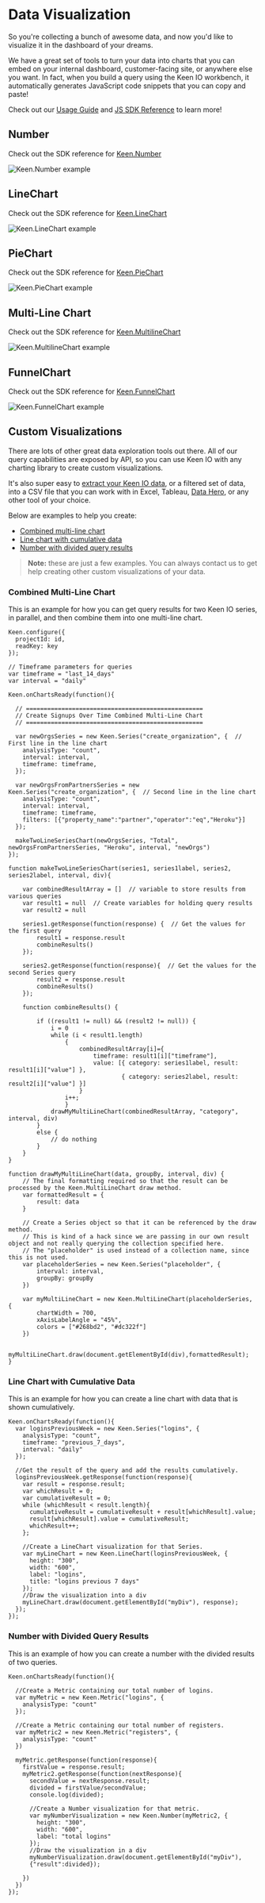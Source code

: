 # Data Visualization

So you're collecting a bunch of awesome data, and now you'd like to visualize it in the dashboard of your dreams.

We have a great set of tools to turn your data into charts that you can embed on your internal dashboard, customer-facing site, or anywhere else you want. In fact, when you build a query using the Keen IO workbench, it automatically generates JavaScript code snippets that you can copy and paste!

Check out our [Usage Guide](https://github.com/keenlabs/keen-js/blob/2.1.2/README.md) and [JS SDK Reference](https://github.com/keenlabs/keen-js/tree/2.1.2/docs/reference) to learn more!


## Number

Check out the SDK reference for [Keen.Number](https://github.com/keenlabs/keen-js/tree/2.1.2/docs/reference#keennumber)

![Keen.Number example](http://d26b395fwzu5fz.cloudfront.net/images/v2/metric_example.png)


## LineChart

Check out the SDK reference for [Keen.LineChart](https://github.com/keenlabs/keen-js/tree/2.1.2/docs/reference#keenlinechart)

![Keen.LineChart example](http://d26b395fwzu5fz.cloudfront.net/images/v2/series_example.png)


## PieChart

Check out the SDK reference for [Keen.PieChart](https://github.com/keenlabs/keen-js/tree/2.1.2/docs/reference#keenpiechart)

![Keen.PieChart example](http://d26b395fwzu5fz.cloudfront.net/images/v2/pie_example.png)


## Multi-Line Chart

Check out the SDK reference for [Keen.MultilineChart](https://github.com/keenlabs/keen-js/tree/2.1.2/docs/reference#keenmultilinechart)

![Keen.MultilineChart example](http://d26b395fwzu5fz.cloudfront.net/images/v2/multiline_example.png)


## FunnelChart

Check out the SDK reference for [Keen.FunnelChart](https://github.com/keenlabs/keen-js/tree/2.1.2/docs/reference#keenfunnelchart-query---options--)

![Keen.FunnelChart example](http://d26b395fwzu5fz.cloudfront.net/images/v2/funnel_example.png)


## Custom Visualizations

There are lots of other great data exploration tools out there. All of our query capabilities are exposed by API, so you can use Keen IO with any charting library to create custom visualizations.

It's also super easy to [extract your Keen IO data](https://keen.io/docs/data-analysis/extractions/#extraction-to-file), or a filtered set of data, into a CSV file that you can work with in Excel, Tableau, [Data Hero](https://datahero.com/blog/2013/10/24/analyzing-keen-io-events-in-datahero/), or any other tool of your choice.

Below are examples to help you create:

* [Combined multi-line chart](#combined-multiline-chart)
* [Line chart with cumulative data](#line-chart-with-cumulative-data)
* [Number with divided query results](#number-with-divided-query-results)

> **Note:** these are just a few examples. You can always contact us to get help creating other custom visualizations of your data.


### Combined Multi-Line Chart

This is an example for how you can get query results for two Keen IO series, in parallel, and then combine them into one multi-line chart.

```
Keen.configure({
  projectId: id,
  readKey: key
});

// Timeframe parameters for queries
var timeframe = "last_14_days"
var interval = "daily"

Keen.onChartsReady(function(){

  // ==================================================
  // Create Signups Over Time Combined Multi-Line Chart
  // ==================================================

  var newOrgsSeries = new Keen.Series("create_organization", {  // First line in the line chart
    analysisType: "count",
    interval: interval,
    timeframe: timeframe,
  });

  var newOrgsFromPartnersSeries = new Keen.Series("create_organization", {  // Second line in the line chart
    analysisType: "count",
    interval: interval,
    timeframe: timeframe,
    filters: [{"property_name":"partner","operator":"eq","Heroku"}]
  });

  makeTwoLineSeriesChart(newOrgsSeries, "Total", newOrgsFromPartnersSeries, "Heroku", interval, "newOrgs")
});

function makeTwoLineSeriesChart(series1, series1label, series2, series2label, interval, div){

    var combinedResultArray = []  // variable to store results from various queries
    var result1 = null  // Create variables for holding query results
    var result2 = null

    series1.getResponse(function(response) {  // Get the values for the first query
        result1 = response.result
        combineResults()
    });

    series2.getResponse(function(response){  // Get the values for the second Series query
        result2 = response.result
        combineResults()
    });

    function combineResults() {

        if ((result1 != null) && (result2 != null)) {
            i = 0
            while (i < result1.length)
                {
                    combinedResultArray[i]={
                        timeframe: result1[i]["timeframe"],
                        value: [{ category: series1label, result: result1[i]["value"] },
                                { category: series2label, result: result2[i]["value"] }]
                    }
                i++;
                }
            drawMyMultiLineChart(combinedResultArray, "category", interval, div)
        }
        else {
            // do nothing
        }
    }
}

function drawMyMultiLineChart(data, groupBy, interval, div) {
    // The final formatting required so that the result can be processed by the Keen.MultiLineChart draw method.
    var formattedResult = {
        result: data
    }

    // Create a Series object so that it can be referenced by the draw method.
    // This is kind of a hack since we are passing in our own result object and not really querying the collection specified here.
    // The "placeholder" is used instead of a collection name, since this is not used.
    var placeholderSeries = new Keen.Series("placeholder", {
        interval: interval,
        groupBy: groupBy
    })

    var myMultiLineChart = new Keen.MultiLineChart(placeholderSeries, {
        chartWidth = 700,
        xAxisLabelAngle = "45%",
        colors = ["#268bd2", "#dc322f"]
    })

    myMultiLineChart.draw(document.getElementById(div),formattedResult);
}
```


### Line Chart with Cumulative Data

This is an example for how you can create a line chart with data that is shown cumulatively.

```
Keen.onChartsReady(function(){
  var loginsPreviousWeek = new Keen.Series("logins", {
    analysisType: "count",
    timeframe: "previous_7_days",
    interval: "daily"
  });

  //Get the result of the query and add the results cumulatively.
  loginsPreviousWeek.getResponse(function(response){
    var result = response.result;
    var whichResult = 0;
    var cumulativeResult = 0;
    while (whichResult < result.length){
      cumulativeResult = cumulativeResult + result[whichResult].value;
      result[whichResult].value = cumulativeResult;
      whichResult++;
    };

    //Create a LineChart visualization for that Series.
    var myLineChart = new Keen.LineChart(loginsPreviousWeek, {
      height: "300",
      width: "600",
      label: "logins",
      title: "logins previous 7 days"
    });
    //Draw the visualization into a div
    myLineChart.draw(document.getElementById("myDiv"), response);
  });
});
```


### Number with Divided Query Results

This is an example of how you can create a number with the divided results of two queries.

```
Keen.onChartsReady(function(){

  //Create a Metric containing our total number of logins.
  var myMetric = new Keen.Metric("logins", {
    analysisType: "count"
  });

  //Create a Metric containing our total number of registers.
  var myMetric2 = new Keen.Metric("registers", {
    analysisType: "count"
  })

  myMetric.getResponse(function(response){
    firstValue = response.result;
    myMetric2.getResponse(function(nextResponse){
      secondValue = nextResponse.result;
      divided = firstValue/secondValue;
      console.log(divided);

      //Create a Number visualization for that metric.
      var myNumberVisualization = new Keen.Number(myMetric2, {
        height: "300",
        width: "600",
        label: "total logins"
      });
      //Draw the visualization in a div
      myNumberVisualization.draw(document.getElementById("myDiv"),
      {"result":divided});

    })
  })
});
```